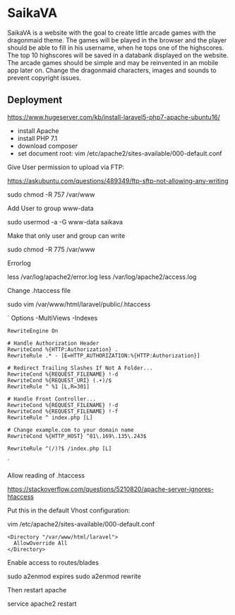 # SaikaVA

SaikaVA is a website with the goal to create little arcade games with the dragonmaid theme. The games will be played in the browser and
the player should be able to fill in his username, when he tops one of the highscores. The top 10 highscores will be saved in a databank 
displayed on the website. The arcade games should be simple and may be reinvented in an mobile app later on. Change the dragonmaid 
characters, images and sounds to prevent copyright issues.

## Deployment

  https://www.hugeserver.com/kb/install-laravel5-php7-apache-ubuntu16/

  - install Apache
  - install PHP 7.1
  - download composer
  - set document root: vim /etc/apache2/sites-available/000-default.conf

Give User permission to upload via FTP: 

  https://askubuntu.com/questions/489349/ftp-sftp-not-allowing-any-writing

  sudo chmod -R 757 /var/www
    
Add User to group www-data

  sudo usermod -a -G www-data saikava

Make that only user and group can write

  sudo chmod -R 775 /var/www

Errorlog

  less /var/log/apache2/error.log
  less /var/log/apache2/access.log

Change .htaccess file

  sudo vim /var/www/html/laravel/public/.htaccess
  
 `<IfModule mod_rewrite.c>
    <IfModule mod_negotiation.c>
        Options -MultiViews -Indexes
    </IfModule>

    RewriteEngine On

    # Handle Authorization Header
    RewriteCond %{HTTP:Authorization} .
    RewriteRule .* - [E=HTTP_AUTHORIZATION:%{HTTP:Authorization}]

    # Redirect Trailing Slashes If Not A Folder...
    RewriteCond %{REQUEST_FILENAME} !-d
    RewriteCond %{REQUEST_URI} (.+)/$
    RewriteRule ^ %1 [L,R=301]

    # Handle Front Controller...
    RewriteCond %{REQUEST_FILENAME} !-d
    RewriteCond %{REQUEST_FILENAME} !-f
    RewriteRule ^ index.php [L]

    # Change example.com to your domain name
    RewriteCond %{HTTP_HOST} ^81\.169\.135\.243$

    RewriteRule ^(/)?$ /index.php [L]
</IfModule>`

    
Allow reading of .htaccess 
    
  https://stackoverflow.com/questions/5210820/apache-server-ignores-htaccess

Put this in the default Vhost configuration: 

  vim /etc/apache2/sites-available/000-default.conf
    
    <Directory "/var/www/html/laravel">
      AllowOverride All
    </Directory>
    
Enable access to routes/blades

  sudo a2enmod expires
  sudo a2enmod rewrite

Then restart apache

  service apache2 restart
